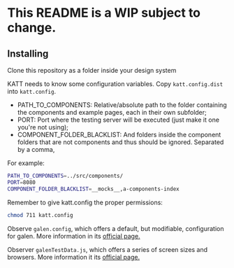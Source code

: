 # This README is a WIP subject to change.

## Installing

Clone this repository as a folder inside your design system

KATT needs to know some configuration variables. Copy `katt.config.dist` into `katt.config`.
* PATH_TO_COMPONENTS: Relative/absolute path to the folder containing the components and example pages, each in their own subfolder;
* PORT: Port where the testing server will be executed (just make it one you're not using);
* COMPONENT_FOLDER_BLACKLIST: And folders inside the component folders that are not components and thus should be ignored. Separated by a comma,

For example:

```bash
PATH_TO_COMPONENTS=../src/components/
PORT=8080
COMPONENT_FOLDER_BLACKLIST=__mocks__,a-components-index
```

Remember to give katt.config the proper permissions:

```bash
chmod 711 katt.config
```

Observe `galen.config`, which offers a default, but modifiable, configuration for galen. More information in its [official page.](http://galenframework.com/docs/getting-started-configuration/)

Observer `galenTestData.js`, which offers a series of screen sizes and browsers. More information it its [official page.](http://galenframework.com/docs/reference-javascript-tests-guide/#Reusingparameterizationelementtorunonlyonce)